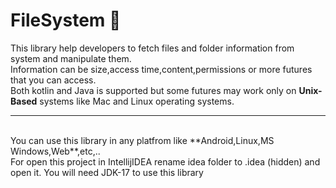 # FileSystem 🦋

This library help developers to fetch files and folder information from system and manipulate them.</br>
Information can be size,access time,content,permissions or more futures that you can access.</br>
Both kotlin and Java is supported but some futures may work only on **Unix-Based** systems like Mac and Linux operating systems.

--------------
</br>
You can use this library in any platfrom like **Android,Linux,MS Windows,Web**,etc,..</br>
For open this project in IntellijIDEA rename idea folder to .idea (hidden) and open it.
You will need JDK-17 to use this library
